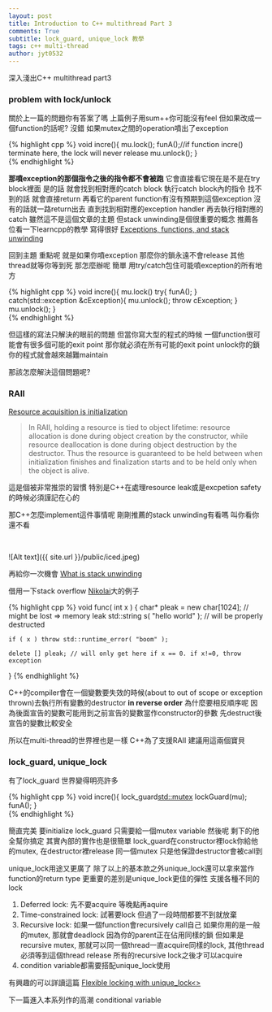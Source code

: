 ```yaml
---
layout: post
title: Introduction to C++ multithread Part 3
comments: True 
subtitle: lock_guard, unique_lock 教學
tags: c++ multi-thread
author: jyt0532
---
```


深入淺出C++ multithread part3

### problem with lock/unlock


關於上一篇的問題你有答案了嗎 上篇例子用sum++你可能沒有feel 但如果改成一個function的話呢?
沒錯 如果mutex之間的operation噴出了exception

{% highlight cpp %}
void incre(){
    mu.lock();
    funA();//if function incre() terminate here, the lock will never release
    mu.unlock();
}  
{% endhighlight %}

**那噴exception的那個指令之後的指令都不會被跑** 它會直接看它現在是不是在try block裡面
是的話 就會找到相對應的catch block 執行catch block內的指令
找不到的話 就會直接return 再看它的parent function有沒有預期到這個exception 沒有的話就一路return出去
直到找到相對應的exception handler 再去執行相對應的catch 雖然這不是這個文章的主題
但stack unwinding是個很重要的概念
推薦各位看一下learncpp的教學 寫得很好
[Exceptions, functions, and stack unwinding](http://www.learncpp.com/cpp-tutorial/143-exceptions-functions-and-stack-unwinding/)

回到主題 重點呢 就是如果你噴exception 那麼你的鎖永遠不會release 
其他thread就等你等到死 那怎麼辦呢 簡單 用try/catch包住可能噴exception的所有地方

{% highlight cpp %}
void incre(){
    mu.lock()
    try{
        funA();
    } catch(std::exception &cException){
        mu.unlock();
        throw cException;
    }
    mu.unlock(); 
}  
{% endhighlight %}

但這樣的寫法只解決的眼前的問題 但當你寫大型的程式的時候 
一個function很可能會有很多個可能的exit point 
那你就必須在所有可能的exit point unlock你的鎖 你的程式就會越來越難maintain


那該怎麼解決這個問題呢?

### RAII

[Resource acquisition is initialization](https://en.wikipedia.org/wiki/Resource_acquisition_is_initialization)
> In RAII, holding a resource is tied to object lifetime: resource allocation is done during object creation by the constructor, while resource deallocation is done during object destruction by the destructor. Thus the resource is guaranteed to be held between when initialization finishes and finalization starts and to be held only when the object is alive.

這是個被非常推崇的習慣 特別是C++在處理resource leak或是excpetion safety的時候必須謹記在心的

那C++怎麼implement這件事情呢 剛剛推薦的stack unwinding有看嗎 叫你看你還不看


<br>

![Alt text]({{ site.url }}/public/iced.jpeg)


再給你一次機會
[What is stack unwinding](http://stackoverflow.com/questions/2331316/what-is-stack-unwinding)

借用一下stack overflow [Nikolai](http://stackoverflow.com/users/106671/nikolai-n-fetissov)大的例子

{% highlight cpp %}
void func( int x )
{
    char* pleak = new char[1024]; // might be lost => memory leak
    std::string s( "hello world" ); // will be properly destructed

    if ( x ) throw std::runtime_error( "boom" );

    delete [] pleak; // will only get here if x == 0. if x!=0, throw exception
}
{% endhighlight %}

C++的compiler會在一個變數要失效的時候(about to out of scope or exception thrown)去執行所有變數的destructor **in reverse order**
為什麼要相反順序呢 因為後面宣告的變數可能用到之前宣告的變數當作constructor的參數 先destruct後宣告的變數比較安全

所以在multi-thread的世界裡也是一樣 C++為了支援RAII 建議用這兩個寶貝

### lock_guard, unique_lock

有了lock_guard 世界變得明亮許多

{% highlight cpp %}
void incre(){
    lock_guard<std::mutex> lockGuard(mu);
    funA();
}  
{% endhighlight %}

簡直完美 要initialize lock_guard 只需要給一個mutex variable 然後呢 剩下的他全幫你搞定
其實內部的實作也是很簡單
lock_guard在constructor裡lock你給他的mutex, 在destructor裡release 同一個mutex 只是他保證destructor會被call到

unique_lock用途又更廣了 除了以上的基本款之外unique_lock還可以拿來當作function的return type
更重要的差別是unique_lock更佳的彈性 支援各種不同的lock

1. Deferred lock: 先不要acquire 等晚點再aquire
2. Time-constrained lock: 試著要lock 但過了一段時間都要不到就放棄
3. Recursive lock: 如果一個function會recursively call自己 如果你用的是一般的mutex, 那就會deadlock 因為你的parent正在佔用同樣的鎖 但如果是recursive mutex, 那就可以同一個thread一直acquire同樣的lock, 其他thread必須等到這個thread release 所有的recursive lock之後才可以acquire
4. condition variable都需要搭配unique_lock使用

有興趣的可以詳讀這篇
[Flexible locking with unique_lock<>](https://www.justsoftwaresolutions.co.uk/threading/multithreading-in-c++0x-part-5-flexible-locking.html)

下一篇進入本系列作的高潮 conditional variable
